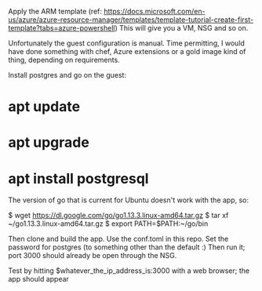 Apply the ARM template (ref: https://docs.microsoft.com/en-us/azure/azure-resource-manager/templates/template-tutorial-create-first-template?tabs=azure-powershell)
This will give you a VM, NSG and so on.

Unfortunately the guest configuration is manual. Time permitting, I would have done something with chef, Azure extensions or a gold image kind of thing, depending on requirements.

Install postgres and go on the guest:
# apt update
# apt upgrade
# apt install postgresql

The version of go that is current for Ubuntu doesn't work with the app, so:

$ wget https://dl.google.com/go/go1.13.3.linux-amd64.tar.gz
$ tar xf ~/go1.13.3.linux-amd64.tar.gz
$ export PATH=$PATH:~/go/bin

Then clone and build the app. Use the conf.toml in this repo.
Set the password for postgres (to something other than the default :)
Then run it; port 3000 should already be open through the NSG.

Test by hitting $whatever_the_ip_address_is:3000 with a web browser; the app should appear